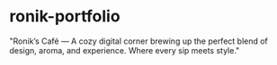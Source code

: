 # ronik-portfolio
"Ronik’s Café — A cozy digital corner brewing up the perfect blend of design, aroma, and experience. Where every sip meets style."
